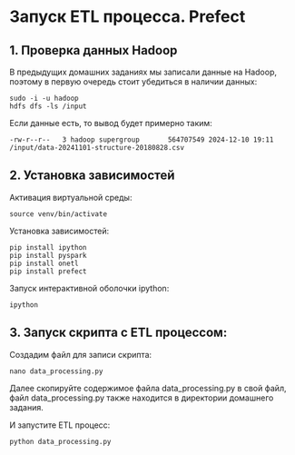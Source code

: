 # Запуск ETL процесса. Prefect

## 1. Проверка данных Hadoop

В предыдущих домашних заданиях мы записали данные на Hadoop, поэтому в первую очередь стоит убедиться в наличии данных:

```
sudo -i -u hadoop
hdfs dfs -ls /input
```

Если данные есть, то вывод будет примерно таким:

```
-rw-r--r--   3 hadoop supergroup       564707549 2024-12-10 19:11 /input/data-20241101-structure-20180828.csv
```

## 2. Установка зависимостей

Активация виртуальной среды:

```
source venv/bin/activate
```

Установка зависимостей:

```
pip install ipython
pip install pyspark
pip install onetl
pip install prefect
```

Запуск интерактивной оболочки ipython:

```
ipython
```

## 3. Запуск скрипта с ETL процессом:

Создадим файл для записи скрипта:

```
nano data_processing.py
```

Далее скопируйте содержимое файла data_processing.py в свой файл, файл data_processing.py также находится в директории домашнего задания.

И запустите ETL процесс:

```
python data_processing.py
```
